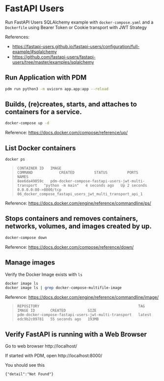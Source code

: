 # FastAPI Users

Run FastAPI Users SQLAlchemy example with `docker-compose.yaml` and a `Dockerfile`
using Bearer Token or Cookie transport with JWT Strategy

References:
- https://fastapi-users.github.io/fastapi-users/configuration/full-example/#sqlalchemy
- https://github.com/fastapi-users/fastapi-users/tree/master/examples/sqlalchemy

## Run Application with PDM

  ```sh
  pdm run python3 -m uvicorn app.app:app --reload
  ```

## Builds, (re)creates, starts, and attaches to containers for a service.

  ```sh
  docker-compose up -d
  ```

   Reference: https://docs.docker.com/compose/reference/up/


## List Docker containers

  ```sh
  docker ps
  ```

  >```
  >CONTAINER ID   IMAGE                                                  COMMAND            CREATED         STATUS         PORTS                  NAMES
  >8ee6da49059c   pdm-docker-compose-fastapi-users-jwt-multi-transport   "python -m main"   4 seconds ago   Up 2 seconds   0.0.0.0:80->8000/tcp   06_docker_compose_fastapi_users_jwt_multi_transport_api_1
  >```

  Reference: https://docs.docker.com/engine/reference/commandline/ps/


## Stops containers and removes containers, networks, volumes, and images created by up.

  ```sh
  docker-compose down
  ```

  Reference: https://docs.docker.com/compose/reference/down/


## Manage images

  Verify the Docker Image exists with `ls`

  ```sh
  docker image ls
  docker image ls | grep docker-compose-multifile-image
  ```

  Reference: https://docs.docker.com/engine/reference/commandline/image/

  >```
  >REPOSITORY                                             TAG       IMAGE ID       CREATED          SIZE
  >pdm-docker-compose-fastapi-users-jwt-multi-transport   latest    edc9b2c09781   55 seconds ago   193MB
  >```


## Verify FastAPI is running with a Web Browser

  Go to web browser http://localhost/

  If started with PDM, open http://localhost:8000/

  You should see this

  ```
  {"detail":"Not Found"}
  ```
